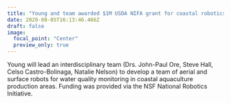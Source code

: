 ```yaml
---
title: "Young and team awarded $1M USDA NIFA grant for coastal robotics in aquaculture "
date: 2020-08-05T16:13:46.466Z
draft: false
image:
  focal_point: "Center"
  preview_only: true
---
```

Young will lead an interdisciplinary team (Drs. John-Paul Ore, Steve Hall, Celso Castro-Bolinaga, Natalie Nelson) to develop a team of aerial and surface robots for water quality monitoring in coastal aquaculture production areas. Funding was provided via the NSF National Robotics Initiative.

